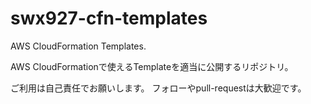 # swx927-cfn-templates

AWS CloudFormation Templates.

AWS CloudFormationで使えるTemplateを適当に公開するリポジトリ。

ご利用は自己責任でお願いします。
フォローやpull-requestは大歓迎です。
